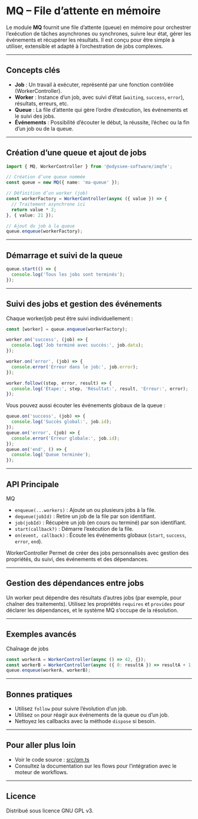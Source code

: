# MQ – File d’attente en mémoire

Le module **MQ** fournit une file d’attente (queue) en mémoire pour orchestrer l’exécution de tâches asynchrones ou synchrones, suivre leur état, gérer les événements et récupérer les résultats. Il est conçu pour être simple à utiliser, extensible et adapté à l’orchestration de jobs complexes.

---

## Concepts clés

- **Job** : Un travail à exécuter, représenté par une fonction contrôlée (WorkerController).
- **Worker** : Instance d’un job, avec suivi d’état (`waiting`, `success`, `error`), résultats, erreurs, etc.
- **Queue** : La file d’attente qui gère l’ordre d’exécution, les événements et le suivi des jobs.
- **Événements** : Possibilité d’écouter le début, la réussite, l’échec ou la fin d’un job ou de la queue.

---

## Création d’une queue et ajout de jobs

```ts
import { MQ, WorkerController } from '@odyssee-software/imqfe';

// Création d’une queue nommée
const queue = new MQ({ name: 'ma-queue' });

// Définition d’un worker (job)
const workerFactory = WorkerController(async ({ value }) => {
  // Traitement asynchrone ici
  return value * 2;
}, { value: 21 });

// Ajout du job à la queue
queue.enqueue(workerFactory);
```

---

## Démarrage et suivi de la queue

```typescript
queue.start(() => {
  console.log('Tous les jobs sont terminés');
});
```

---

## Suivi des jobs et gestion des événements

Chaque worker/job peut être suivi individuellement :

```typescript
const [worker] = queue.enqueue(workerFactory);

worker.on('success', (job) => {
  console.log('Job terminé avec succès:', job.data);
});

worker.on('error', (job) => {
  console.error('Erreur dans le job:', job.error);
});

worker.follow((step, error, result) => {
  console.log('Étape:', step, 'Résultat:', result, 'Erreur:', error);
});
```

Vous pouvez aussi écouter les événements globaux de la queue :

```typescript
queue.on('success', (job) => {
  console.log('Succès global:', job.id);
});
queue.on('error', (job) => {
  console.error('Erreur globale:', job.id);
});
queue.on('end', () => {
  console.log('Queue terminée');
});
```

---

## API Principale

MQ

- `enqueue(...workers)` : Ajoute un ou plusieurs jobs à la file.
- `dequeue(jobId)` : Retire un job de la file par son identifiant.
- `job(jobId)` : Récupère un job (en cours ou terminé) par son identifiant.
- `start(callback?)` : Démarre l’exécution de la file.
- `on(event, callback)` : Écoute les événements globaux (`start`, `success`, `error`, `end`).

WorkerController
Permet de créer des jobs personnalisés avec gestion des propriétés, du suivi, des événements et des dépendances.

---

## Gestion des dépendances entre jobs

Un worker peut dépendre des résultats d’autres jobs (par exemple, pour chaîner des traitements). Utilisez les propriétés `requires` et `provides` pour déclarer les dépendances, et le système MQ s’occupe de la résolution.

---

## Exemples avancés

Chaînage de jobs

```typescript
const workerA = WorkerController(async () => 42, {});
const workerB = WorkerController(async ({ 0: resultA }) => resultA + 1, {});
queue.enqueue(workerA, workerB);
```

---

## Bonnes pratiques

- Utilisez `follow` pour suivre l’évolution d’un job.
- Utilisez `on` pour réagir aux événements de la queue ou d’un job.
- Nettoyez les callbacks avec la méthode `dispose` si besoin.

---

## Pour aller plus loin

- Voir le code source : [src/qm.ts](../src/mq.ts)
- Consultez la documentation sur les flows pour l’intégration avec le moteur de workflows.

---

## Licence

Distribué sous licence GNU GPL v3.
